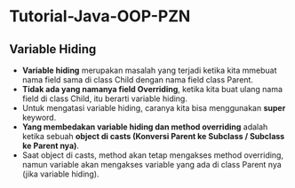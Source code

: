# Tutorial-Java-OOP-PZN
## Variable Hiding

* **Variable hiding** merupakan masalah yang terjadi ketika kita mmebuat nama field sama di class Child dengan nama field class Parent.
* **Tidak ada yang namanya field Overriding**, ketika kita buat ulang nama field di class Child, itu berarti variable hiding.
* Untuk mengatasi variable hiding, caranya kita bisa menggunakan **super** keyword.
* **Yang membedakan variable hiding dan method overriding** adalah ketika sebuah **object di casts (Konversi Parent ke Subclass / Subclass ke Parent nya)**.
* Saat object di casts, method akan tetap mengakses method overriding, namun variable akan mengakses variable yang ada di class Parent nya (jika variable hiding).